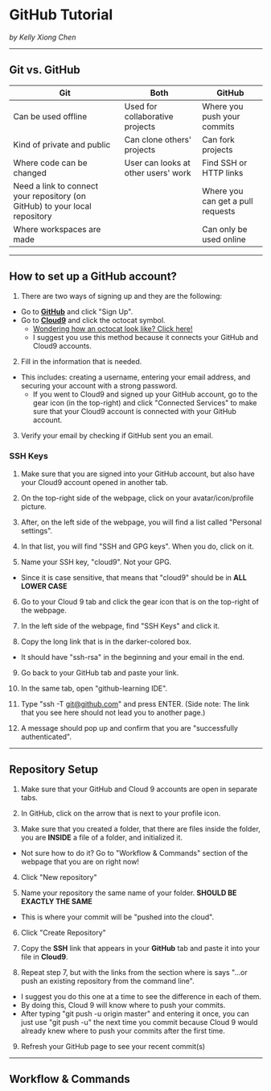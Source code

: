 # GitHub Tutorial

_by Kelly Xiong Chen_

---
## Git vs. GitHub
|          Git               |            Both                     |               GitHub             |
|----------------------------|-------------------------------------|----------------------------------|
| Can be used offline        | Used for collaborative projects     | Where you push your commits      |
| Kind of private and public |    Can clone others' projects       | Can fork projects                |
| Where code can be changed  | User can looks at other users' work |  Find SSH or HTTP links          |
| Need a link to connect your repository (on GitHub) to your local repository |         |Where you can get a pull requests |
| Where workspaces are made  |                                     | Can only be used online          |    

---
## How to set up a GitHub account?
1) There are two ways of signing up and they are the following:
* Go to [**GitHub**](https://github.com/) and click "Sign Up".
* Go to [**Cloud9**](https://c9.io/) and click the octocat symbol.
    * [Wondering how an octocat look like? Click here!](https://www.google.com/imgres?imgurl=http%3A%2F%2Fimage.flaticon.com%2Ficons%2Fsvg%2F25%2F25231.svg&imgrefurl=http%3A%2F%2Fwww.flaticon.com%2Ffree-icon%2Fgithub-logo_25231&docid=DUAJHENWuAj-AM&tbnid=ZRPc5QkTPcqMLM%3A&w=438&h=438&bih=794&biw=1600&ved=0ahUKEwihwo341PXPAhWF2T4KHe23C3IQMwg_KAEwAQ&iact=mrc&uact=8)
    * I suggest you use this method because it connects your GitHub and Cloud9 accounts.

2) Fill in the information that is needed.
* This includes: creating a username, entering your email address, and securing your account with a strong password.
    * If you went to Cloud9 and signed up your GitHub account, go to the gear icon (in the top-right) and click "Connected Services" to make sure that your Cloud9 account is connected with your GitHub account. 

3) Verify your email by checking if GitHub sent you an email.

### SSH Keys
1) Make sure that you are signed into your GitHub account, but also have your Cloud9 account opened in another tab.

2) On the top-right side of the webpage, click on your avatar/icon/profile picture.

3) After, on the left side of the webpage, you will find a list called "Personal settings".

4) In that list, you will find "SSH and GPG keys". When you do, click on it.

5) Name your SSH key, "cloud9". Not your GPG.
* Since it is case sensitive, that means that "cloud9" should be in **ALL LOWER CASE**

6) Go to your Cloud 9 tab and click the gear icon that is on the top-right of the webpage.

7) In the left side of the webpage, find "SSH Keys" and click it.

8) Copy the long link that is in the darker-colored box. 
* It should have "ssh-rsa" in the beginning and your email in the end.

9) Go back to your GitHub tab and paste your link.

10) In the same tab, open "github-learning IDE".

11) Type "ssh -T git@github.com" and press ENTER. (Side note: The link that you see here should not lead you to another page.)

12) A message should pop up and confirm that you are "successfully authenticated".

---
## Repository Setup
1) Make sure that your GitHub and Cloud 9 accounts are open in separate tabs.

2) In GitHub, click on the arrow that is next to your profile icon.

3) Make sure that you created a folder, that there are files inside the folder, you are **INSIDE** a file of a folder, and initialized it. 
* Not sure how to do it? Go to "Workflow & Commands" section of the webpage that you are on right now!

4) Click "New repository"

5) Name your repository the same name of your folder. **SHOULD BE EXACTLY THE SAME**
* This is where your commit will be "pushed into the cloud".

6) Click "Create Repository"

7) Copy the **SSH** link that appears in your **GitHub** tab and paste it into your file in **Cloud9**.

8) Repeat step 7, but with the links from the section where is says "...or push an existing repository from the command line". 
* I suggest you do this one at a time to see the difference in each of them.
* By doing this, Cloud 9 will know where to push your commits.
* After typing "git push -u origin master" and entering it once, you can just use "git push -u" the next time you commit because Cloud 9 would already knew where to push your commits after the first time.

9) Refresh your GitHub page to see your recent commit(s)

---
## Workflow & Commands



